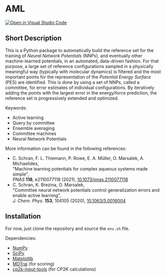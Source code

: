 AML
===

[![Open in Visual Studio Code](https://open.vscode.dev/badges/open-in-vscode.svg)](https://open.vscode.dev/MarsalekGroup/aml)

Short Description
-----------------

This is a Python package to automatically build the reference set
for the training of _Neural Network Potentials_ (NNPs),
and eventually other machine-learned potentials,
in an automated, data-driven fashion.
For that purpose, a large set of reference configurations
sampled in a physically meaningful way (typically with molecular dynamics)
is filtered and the most important points for the representation of the
_Potential Energy Surface_ (PES) are identified.
This is done by using a set of NNPs, called a committee, for
error estimates of individual configurations.
By iteratively adding the points with the largest
error in the energy/force prediction, the reference
set is progressively extended and optimized.

Keywords:

* Active learning
* Query by committee
* Ensemble averaging
* Committee machines
* Neural Network Potentials

More information can be found in the following references:

* C. Schran, F. L. Thiemann, P. Rowe, E. A. Müller, O. Marsalek, A. Michaelides,  
  "Machine learning potentials for complex aqueous systems made simple",  
  _PNAS_ **118**, e2110077118 (2021), [10.1073/pnas.2110077118](https://doi.org/10.1073/pnas.2110077118)
* C. Schran, K. Brezina, O. Marsalek,  
  "Committee neural network potentials control generalization errors and enable active learning",  
  _J. Chem. Phys._ **153**, 104105 (2020), [10.1063/5.0016004](https://doi.org/10.1063/5.0016004)

Installation
------------

For now, just clone the repository and source the `env.sh` file.

Dependencies:

* [NumPy](https://numpy.org/)
* [SciPy](https://scipy.org/)
* [Matplotlib](https://matplotlib.org/)
* [MDTraj](https://www.mdtraj.org/) (for scoring)
* [cp2k-input-tools](https://github.com/cp2k/cp2k-input-tools) (for CP2K calculations)
